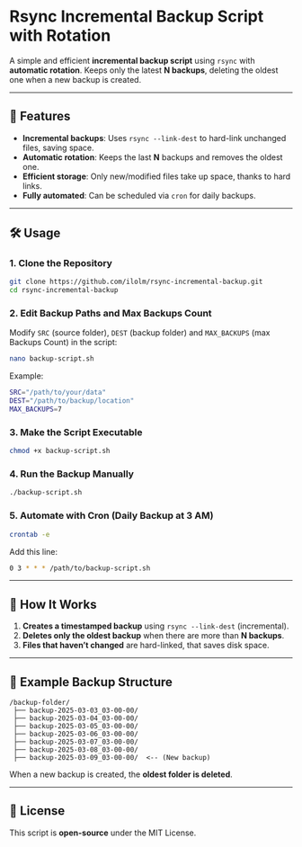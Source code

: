 
# Rsync Incremental Backup Script with Rotation

A simple and efficient **incremental backup script** using `rsync` with **automatic rotation**. Keeps only the latest **N backups**, deleting the oldest one when a new backup is created.

---

## 🚀 **Features**
- **Incremental backups**: Uses `rsync --link-dest` to hard-link unchanged files, saving space.
- **Automatic rotation**: Keeps the last **N** backups and removes the oldest one.
- **Efficient storage**: Only new/modified files take up space, thanks to hard links.
- **Fully automated**: Can be scheduled via `cron` for daily backups.

---

## 🛠 **Usage**

### **1. Clone the Repository**
```sh
git clone https://github.com/ilolm/rsync-incremental-backup.git
cd rsync-incremental-backup
```

### **2. Edit Backup Paths and Max Backups Count**
Modify `SRC` (source folder), `DEST` (backup folder) and `MAX_BACKUPS` (max Backups Count) in the script:
```sh
nano backup-script.sh
```
Example:
```sh
SRC="/path/to/your/data"
DEST="/path/to/backup/location"
MAX_BACKUPS=7
```

### **3. Make the Script Executable**
```sh
chmod +x backup-script.sh
```

### **4. Run the Backup Manually**
```sh
./backup-script.sh
```

### **5. Automate with Cron (Daily Backup at 3 AM)**
```sh
crontab -e
```
Add this line:
```sh
0 3 * * * /path/to/backup-script.sh
```

---

## 🔄 **How It Works**
1. **Creates a timestamped backup** using `rsync --link-dest` (incremental).
2. **Deletes only the oldest backup** when there are more than **N backups**.
3. **Files that haven’t changed** are hard-linked, that saves disk space.

---

## 📂 **Example Backup Structure**
```
/backup-folder/
 ├── backup-2025-03-03_03-00-00/
 ├── backup-2025-03-04_03-00-00/
 ├── backup-2025-03-05_03-00-00/
 ├── backup-2025-03-06_03-00-00/
 ├── backup-2025-03-07_03-00-00/
 ├── backup-2025-03-08_03-00-00/
 ├── backup-2025-03-09_03-00-00/  <-- (New backup)
```
When a new backup is created, the **oldest folder is deleted**.

---

## 📝 **License**
This script is **open-source** under the MIT License.
